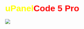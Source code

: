 <h1 style="font-family: Arial,serif ; color: yellow">uPanel<span style="color:red">Code 5 Pro</h1>


<img src="https://6681e00ecd6edb5ef62867ce--magenta-beijinho-85041d.netlify.app/ad7%204k.png">
